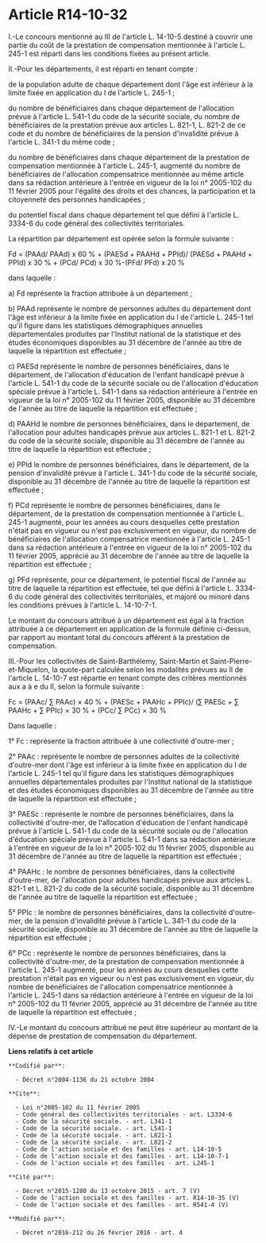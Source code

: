 # Article R14-10-32

I.-Le concours mentionné au III de l'article L. 14-10-5 destiné à couvrir une partie du coût de la prestation de compensation
mentionnée à l'article L. 245-1 est réparti dans les conditions fixées au présent article. 

II.-Pour les départements, il est réparti en tenant compte : 

de la population adulte de chaque département dont l'âge est inférieur à la limite fixée en application du I de l'article L.
245-1 ; 

du nombre de bénéficiaires dans chaque département de l'allocation prévue à l'article L. 541-1 du code de la sécurité
sociale, du nombre de bénéficiaires de la prestation prévue aux articles L. 821-1, L. 821-2 de ce code et du nombre de
bénéficiaires de la pension d'invalidité prévue à l'article L. 341-1 du même code ; 

du nombre de bénéficiaires dans chaque département de la prestation de compensation mentionnée à l'article L. 245-1, augmenté
du nombre de bénéficiaires de l'allocation compensatrice mentionnée au même article dans sa rédaction antérieure à l'entrée
en vigueur de la loi n° 2005-102 du 11 février 2005 pour l'égalité des droits et des chances, la participation et la
citoyenneté des personnes handicapées ; 

du potentiel fiscal dans chaque département tel que défini à l'article L. 3334-6 du code général des collectivités
territoriales. 

La répartition par département est opérée selon la formule suivante : 

Fd = (PAAd/ PAAd) x 60 % + (PAESd + PAAHd + PPId)/ (PAESd + PAAHd + PPId) x 30 % + (PCd/ PCd) x 30 %-(PFd/ PFd) x 20 % 

dans laquelle : 

a) Fd représente la fraction attribuée à un département ; 

b) PAAd représente le nombre de personnes adultes du département dont l'âge est inférieur à la limite fixée en application du
I de l'article L. 245-1 tel qu'il figure dans les statistiques démographiques annuelles départementales produites par
l'Institut national de la statistique et des études économiques disponibles au 31 décembre de l'année au titre de laquelle la
répartition est effectuée ; 

c) PAESd représente le nombre de personnes bénéficiaires, dans le département, de l'allocation d'éducation de l'enfant
handicapé prévue à l'article L. 541-1 du code de la sécurité sociale ou de l'allocation d'éducation spéciale prévue à
l'article L. 541-1 dans sa rédaction antérieure à l'entrée en vigueur de la loi n° 2005-102 du 11 février 2005, disponible au
31 décembre de l'année au titre de laquelle la répartition est effectuée ; 

d) PAAHd le nombre de personnes bénéficiaires, dans le département, de l'allocation pour adultes handicapés prévue aux
articles L. 821-1 et L. 821-2 du code de la sécurité sociale, disponible au 31 décembre de l'année au titre de laquelle la
répartition est effectuée ; 

e) PPId le nombre de personnes bénéficiaires, dans le département, de la pension d'invalidité prévue à l'article L. 341-1 du
code de la sécurité sociale, disponible au 31 décembre de l'année au titre de laquelle la répartition est effectuée ; 

f) PCd représente le nombre de personnes bénéficiaires, dans le département, de la prestation de compensation mentionnée à
l'article L. 245-1 augmenté, pour les années au cours desquelles cette prestation n'était pas en vigueur ou n'est pas
exclusivement en vigueur, du nombre de bénéficiaires de l'allocation compensatrice mentionnée à l'article L. 245-1 dans sa
rédaction antérieure à l'entrée en vigueur de la loi n° 2005-102 du 11 février 2005, apprécié au 31 décembre de l'année au
titre de laquelle la répartition est effectuée ; 

g) PFd représente, pour ce département, le potentiel fiscal de l'année au titre de laquelle la répartition est effectuée, tel
que défini à l'article L. 3334-6 du code général des collectivités territoriales, et majoré ou minoré dans les conditions
prévues à l'article L. 14-10-7-1. 

Le montant du concours attribué à un département est égal à la fraction attribuée à ce département en application de la
formule définie ci-dessus, par rapport au montant total du concours afférent à la prestation de compensation. 

III.-Pour les collectivités de Saint-Barthélemy, Saint-Martin et Saint-Pierre-et-Miquelon, la quote-part calculée selon les
modalités prévues au II de l'article L. 14-10-7 est répartie en tenant compte des critères mentionnés aux a à e du II, selon
la formule suivante : 

Fc = (PAAc/ ∑ PAAc) × 40 % + (PAESc + PAAHc + PPIc)/ (∑ PAESc + ∑ PAAHc + ∑ PPIc) × 30 % + (PCc/ ∑ PCc) × 30 % 

Dans laquelle : 

1° Fc : représente la fraction attribuée à une collectivité d'outre-mer ; 

2° PAAc : représente le nombre de personnes adultes de la collectivité d'outre-mer dont l'âge est inférieur à la limite fixée
en application du I de l'article L. 245-1 tel qu'il figure dans les statistiques démographiques annuelles départementales
produites par l'Institut national de la statistique et des études économiques disponibles au 31 décembre de l'année au titre
de laquelle la répartition est effectuée ; 

3° PAESc : représente le nombre de personnes bénéficiaires, dans la collectivité d'outre-mer, de l'allocation d'éducation de
l'enfant handicapé prévue à l'article L. 541-1 du code de la sécurité sociale ou de l'allocation d'éducation spéciale prévue
à l'article L. 541-1 dans sa rédaction antérieure à l'entrée en vigueur de la loi n° 2005-102 du 11 février 2005, disponible
au 31 décembre de l'année au titre de laquelle la répartition est effectuée ; 

4° PAAHc : le nombre de personnes bénéficiaires, dans la collectivité d'outre-mer, de l'allocation pour adultes handicapés
prévue aux articles L. 821-1 et L. 821-2 du code de la sécurité sociale, disponible au 31 décembre de l'année au titre de
laquelle la répartition est effectuée ; 

5° PPIc : le nombre de personnes bénéficiaires, dans la collectivité d'outre-mer, de la pension d'invalidité prévue à
l'article L. 341-1 du code de la sécurité sociale, disponible au 31 décembre de l'année au titre de laquelle la répartition
est effectuée ; 

6° PCc : représente le nombre de personnes bénéficiaires, dans la collectivité d'outre-mer, de la prestation de compensation
mentionnée à l'article L. 245-1 augmenté, pour les années au cours desquelles cette prestation n'était pas en vigueur ou
n'est pas exclusivement en vigueur, du nombre de bénéficiaires de l'allocation compensatrice mentionnée à l'article L. 245-1
dans sa rédaction antérieure à l'entrée en vigueur de la loi n° 2005-102 du 11 février 2005, apprécié au 31 décembre de
l'année au titre de laquelle la répartition est effectuée ; 

IV.-Le montant du concours attribué ne peut être supérieur au montant de la dépense de prestation de compensation du
département.

**Liens relatifs à cet article**

	**Codifié par**:

	  - Décret n°2004-1136 du 21 octobre 2004

	**Cite**:

	  - Loi n°2005-102 du 11 février 2005
	  - Code général des collectivités territoriales - art. L3334-6
	  - Code de la sécurité sociale. - art. L341-1
	  - Code de la sécurité sociale. - art. L541-1
	  - Code de la sécurité sociale. - art. L821-1
	  - Code de la sécurité sociale. - art. L821-2
	  - Code de l'action sociale et des familles - art. L14-10-5
	  - Code de l'action sociale et des familles - art. L14-10-7-1
	  - Code de l'action sociale et des familles - art. L245-1

	**Cité par**:

	  - Décret n°2015-1280 du 13 octobre 2015 - art. 7 (V)
	  - Code de l'action sociale et des familles - art. R14-10-35 (V)
	  - Code de l'action sociale et des familles - art. R541-4 (V)

	**Modifié par**:

	  - Décret n°2016-212 du 26 février 2016 - art. 4

